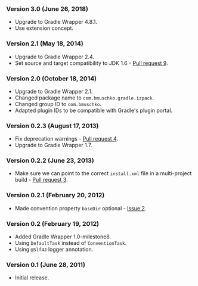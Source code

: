 ### Version 3.0 (June 26, 2018)

* Upgrade to Gradle Wrapper 4.8.1.
* Use extension concept.

### Version 2.1 (May 18, 2014)

* Upgrade to Gradle Wrapper 2.4.
* Set source and target compatibility to JDK 1.6 - [Pull request 9](https://github.com/bmuschko/gradle-izpack-plugin/pull/9).

### Version 2.0 (October 18, 2014)

* Upgrade to Gradle Wrapper 2.1.
* Changed package name to `com.bmuschko.gradle.izpack`.
* Changed group ID to `com.bmuschko`.
* Adapted plugin IDs to be compatible with Gradle's plugin portal.

### Version 0.2.3 (August 17, 2013)

* Fix deprecation warnings - [Pull request 4](https://github.com/bmuschko/gradle-izpack-plugin/pull/4).
* Upgrade to Gradle Wrapper 1.7.

### Version 0.2.2 (June 23, 2013)

* Make sure we can point to the correct `install.xml` file in a multi-project build - [Pull request 3](https://github.com/bmuschko/gradle-izpack-plugin/pull/3).

### Version 0.2.1 (February 20, 2012)

* Made convention property `baseDir` optional - [Issue 2](https://github.com/bmuschko/gradle-izpack-plugin/issues/2).

### Version 0.2 (February 19, 2012)

* Added Gradle Wrapper 1.0-milestone8.
* Using `DefaultTask` instead of `ConventionTask`.
* Using `@Slf4J` logger annotation.

### Version 0.1 (June 28, 2011)

* Initial release.